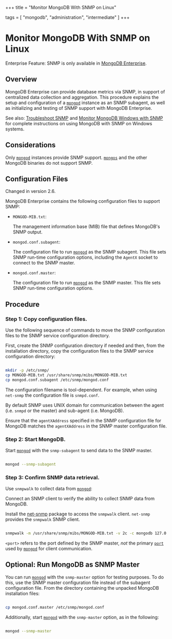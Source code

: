 +++
title = "Monitor MongoDB With SNMP on Linux"

tags = [ "mongodb", "administration", "intermediate" ]
+++

# Monitor MongoDB With SNMP on Linux

Enterprise Feature: SNMP is only available in [MongoDB Enterprise](http://www.mongodb.com/products/mongodb-enterprise?jmp=docs).


## Overview

MongoDB Enterprise can provide database metrics via SNMP, in
support of centralized data collection and aggregation. This procedure
explains the setup and configuration of a [``mongod``](https://docs.mongodb.com/manual/reference/program/mongod/#bin.mongod) instance
as an SNMP subagent, as well as initializing and testing of SNMP
support with MongoDB Enterprise.

See also: [Troubleshoot SNMP](https://docs.mongodb.com/manual/tutorial/troubleshoot-snmp) and [Monitor MongoDB Windows with SNMP](monitor-with-snmp-on-windows/) for complete instructions on using MongoDB with SNMP on Windows systems.


## Considerations

Only [``mongod``](https://docs.mongodb.com/manual/reference/program/mongod/#bin.mongod) instances provide SNMP
support. [``mongos``](https://docs.mongodb.com/manual/reference/program/mongos/#bin.mongos) and the other MongoDB binaries do not
support SNMP.


## Configuration Files

Changed in version 2.6.

MongoDB Enterprise contains the following configuration files to
support SNMP:

* ``MONGOD-MIB.txt``:

  The management information base (MIB) file that defines MongoDB's
  SNMP output.

* ``mongod.conf.subagent``:

  The configuration file to run [``mongod``](https://docs.mongodb.com/manual/reference/program/mongod/#bin.mongod) as the SNMP
  subagent. This file sets SNMP run-time configuration options,
  including the ``AgentX`` socket to connect to the SNMP master.

* ``mongod.conf.master``:

  The configuration file to run [``mongod``](https://docs.mongodb.com/manual/reference/program/mongod/#bin.mongod) as the SNMP
  master. This file sets SNMP run-time configuration options.


## Procedure


### Step 1: Copy configuration files.

Use the following sequence of commands to move the SNMP
configuration files to the SNMP service configuration directory.

First, create the SNMP configuration directory if needed and then, from
the installation directory, copy the configuration files to the SNMP
service configuration directory:

```sh

mkdir -p /etc/snmp/
cp MONGOD-MIB.txt /usr/share/snmp/mibs/MONGOD-MIB.txt
cp mongod.conf.subagent /etc/snmp/mongod.conf

```

The configuration filename is tool-dependent. For example, when
using ``net-snmp`` the configuration file is ``snmpd.conf``.

By default SNMP uses UNIX domain for communication between the
agent (i.e. ``snmpd`` or the master) and sub-agent (i.e. MongoDB).

Ensure that the ``agentXAddress`` specified in the SNMP
configuration file for MongoDB matches the ``agentXAddress`` in the
SNMP master configuration file.


### Step 2: Start MongoDB.

Start [``mongod``](https://docs.mongodb.com/manual/reference/program/mongod/#bin.mongod) with the ``snmp-subagent`` to send data
to the SNMP master.

```sh

mongod --snmp-subagent

```


### Step 3: Confirm SNMP data retrieval.

Use ``snmpwalk`` to collect data from [``mongod``](https://docs.mongodb.com/manual/reference/program/mongod/#bin.mongod):

Connect an SNMP client to verify the ability to collect SNMP data
from MongoDB.

Install the [net-snmp](http://www.net-snmp.org/) package to access
the ``snmpwalk`` client. ``net-snmp`` provides the ``snmpwalk``
SNMP client.

```sh

snmpwalk -m /usr/share/snmp/mibs/MONGOD-MIB.txt -v 2c -c mongodb 127.0.0.1:<port> 1.3.6.1.4.1.34601

```

``<port>`` refers to the port defined by the SNMP master,
*not* the primary [``port``](https://docs.mongodb.com/manual/reference/configuration-options/#net.port) used by [``mongod``](https://docs.mongodb.com/manual/reference/program/mongod/#bin.mongod) for
client communication.


## Optional: Run MongoDB as SNMP Master

You can run [``mongod``](https://docs.mongodb.com/manual/reference/program/mongod/#bin.mongod) with the ``snmp-master``
option for testing purposes. To do this, use the SNMP master
configuration file instead of the subagent configuration file. From
the directory containing the unpacked MongoDB installation files:

```sh

cp mongod.conf.master /etc/snmp/mongod.conf

```

Additionally, start [``mongod``](https://docs.mongodb.com/manual/reference/program/mongod/#bin.mongod) with the ``snmp-master``
option, as in the following:

```sh

mongod --snmp-master

```
